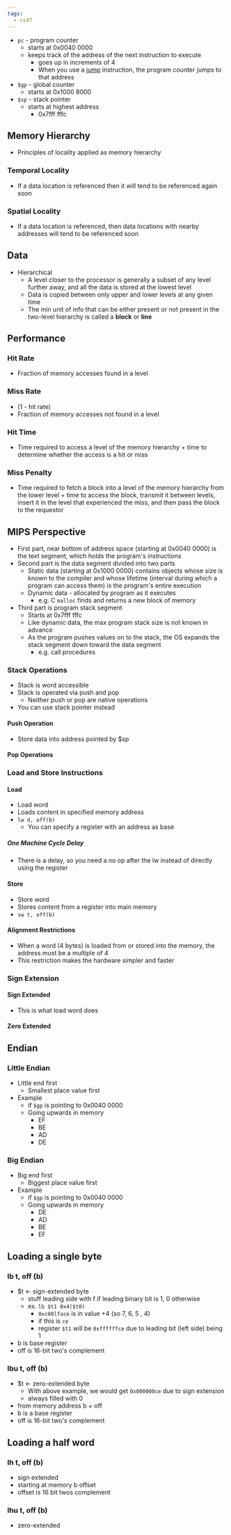 ```yaml
---
tags:
  - cs47
---
```

 - `pc` - program counter
	 - starts at 0x0040 0000
	 - keeps track of the address of the next instruction to execute
		 - goes up in increments of 4
		 - When you use a [jump](Comparison,%20Branch,%20and%20Jump.md) instruction, the program counter jumps to that address
 - `$gp` - global counter
	 - starts at 0x1000 8000
 - `$sp` - stack pointer
	 - starts at highest address
		 - 0x7fff fffc
## Memory Hierarchy
- Principles of locality applied as memory hierarchy
### Temporal Locality
- If a data location is referenced then it will tend to be referenced again soon
### Spatial Locality
- If a data location is referenced, then data locations with nearby addresses will tend to be referenced soon
## Data
- Hierarchical
	- A level closer to the processor is generally a subset of any level further away, and all the data is stored at the lowest level
	- Data is copied between only upper and lower levels at any given time
	- The min unit of info that can be either present or not present in the two-level hierarchy is called a **block** or **line**
## Performance
### Hit Rate
- Fraction of memory accesses found in a level
### Miss Rate
- (1 - hit rate)
- Fraction of memory accesses not found in a level
### Hit Time
- Time required to access a level of the memory hierarchy + time to determine whether the access is a hit or miss
### Miss Penalty
- Time required to fetch a block into a level of the memory hierarchy from the lower level + time to access the block, transmit it between levels, insert it in the level that experienced the miss, and then pass the block to the requestor
## MIPS Perspective
- First part, near bottom of address space (starting at 0x0040 0000) is the text segment, which holds the program's instructions
- Second part is the data segment divided into two parts
	- Static data (starting at 0x1000 0000) contains objects whose size is known to the compiler and whose lifetime (interval during which a program can access them) is the program's entire execution
	- Dynamic data - allocated by program as it executes
		- e.g. C `malloc` finds and returns a new block of memory
- Third part is program stack segment
	- Starts at 0x7fff fffc
	- Like dynamic data, the max program stack size is not known in advance
	- As the program pushes values on to the stack, the OS expands the stack segment down toward the data segment
		- e.g. call procedures
### Stack Operations
- Stack is word accessible
- Stack is operated via push and pop
	- Neither push or pop are native operations
- You can use stack pointer instead
#### Push Operation
- Store data into address pointed by $sp
#### Pop Operations
### Load and Store Instructions
#### Load
- Load word
- Loads content in specified memory address
- `lw d, off(b)`
	- You can specify a register with an address as base
##### One Machine Cycle Delay
- There is a delay, so you need a no op after the lw instead of directly using the register
#### Store
 - Store word
 - Stores content from a register into main memory
 - `sw t, off(b)`
#### Alignment Restrictions
- When a word (4 bytes) is loaded from or stored into the memory, the address must be a multiple of 4
- This restriction makes the hardware simpler and faster
### Sign Extension
#### Sign Extended
- This is what load word does
#### Zero Extended
## Endian
### Little Endian
- Little end first
	- Smallest place value first
- Example
	- if `$gp` is pointing to 0x0040 0000
	- Going upwards in memory
		- EF
		- BE
		- AD
		- DE
### Big Endian
- Big end first
	- Biggest place value first
- Example
	- if `$gp` is pointing to 0x0040 0000
	- Going upwards in memory
		- DE
		- AD
		- BE
		- EF
## Loading a single byte
### lb t, off (b)
- $t  <- sign-extended byte
	- stuff leading side with f if leading binary bit is 1, 0 otherwise 
	- ex. `lb $t1 0x4($t0)`
		- `0xc00lface` is in value +4 (so 7, 6, 5 , 4)
		- if this is `ce`
		- register `$t1` will be `0xffffffce` due to leading bit (left side) being 1
- b is base register
- off is 16-bit two's complement
### lbu t, off (b)
- $t <- zero-extended byte
	- With above example, we would get `0x000000ce` due to sign extension
	- always filled with 0
- from memory address b + off
- b is a base register
- off is 16-bit two's complement
## Loading a half word
### lh t, off (b)
- sign extended
- starting at memory b  offset
- offset is 16 bit twos complement
### lhu t, off (b)
- zero-extended